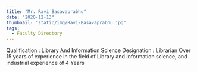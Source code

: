 ```yaml
---
title: "Mr. Ravi Basavaprabhu"
date: "2020-12-13"
thumbnail: "static/img/Ravi-Basavaprabhu.jpg"
tags:
  - Faculty Directory
---
```


Qualification : Library And Information Science Designation : Librarian 
Over 15 years of experience in the field of Library and Information science, and industrial experience of 4 Years
